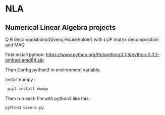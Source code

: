 # NLA
## Numerical Linear Algebra projects 
Q R decompositions(Givens,Householder) with LUP matrix decomposition and MAQ

First install python:
https://www.python.org/ftp/python/3.7.3/python-3.7.3-embed-amd64.zip

Then Config python3 in environment variable.

Install numpy :
```bash
 pip3 install numpy
 ```
 Then run each file with python3 like this:
```bash
python3 Givens.py
```

